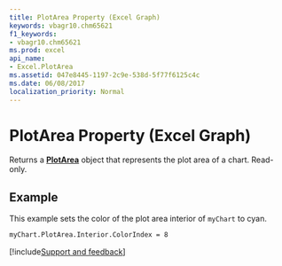 ```yaml
---
title: PlotArea Property (Excel Graph)
keywords: vbagr10.chm65621
f1_keywords:
- vbagr10.chm65621
ms.prod: excel
api_name:
- Excel.PlotArea
ms.assetid: 047e8445-1197-2c9e-538d-5f77f6125c4c
ms.date: 06/08/2017
localization_priority: Normal
---
```



# PlotArea Property (Excel Graph)

Returns a  **[PlotArea](Excel.PlotArea-graph-object.md)** object that represents the plot area of a chart. Read-only.


## Example

This example sets the color of the plot area interior of  `myChart` to cyan.


```vb
myChart.PlotArea.Interior.ColorIndex = 8
```

[!include[Support and feedback](~/includes/feedback-boilerplate.md)]